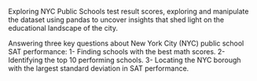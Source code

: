 Exploring NYC Public Schools test result scores, exploring and manipulate the dataset using pandas to uncover insights that shed light on the educational landscape of the city. 

 Answering three key questions about New York City (NYC) public school SAT performance:
      1- Finding schools with the best math scores.
      2- Identifying the top 10 performing schools.
      3- Locating the NYC borough with the largest standard deviation in SAT performance.
